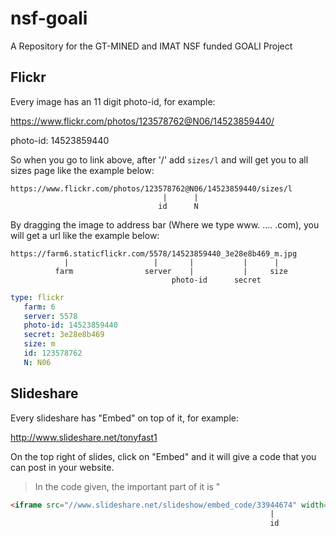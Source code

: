nsf-goali
=========

A Repository for the GT-MINED and IMAT NSF funded GOALI Project

## Flickr

Every image has an 11 digit photo-id, for example:

https://www.flickr.com/photos/123578762@N06/14523859440/

photo-id: 14523859440

So when you go to link above, after '/' add ``sizes/l`` and will get you to
all sizes page like the example below:
```
https://www.flickr.com/photos/123578762@N06/14523859440/sizes/l
                                  |      |
                                 id      N
```
By dragging the image to address bar (Where we type www. .... .com), you will
get a url like the example below:

```
https://farm6.staticflickr.com/5578/14523859440_3e28e8b469_m.jpg
            |                   |       |           |      |
          farm                server    |           |     size
                                    photo-id      secret
```
```yaml
type: flickr
   farm: 6
   server: 5578
   photo-id: 14523859440
   secret: 3e28e8b469
   size: m
   id: 123578762
   N: N06
```

## Slideshare

Every slideshare has "Embed" on top of it, for example:

http://www.slideshare.net/tonyfast1

On the top right of slides, click on "Embed" and it will give a code that you can post in your website.

> In the code given, the important part of it is " 
```html
<iframe src="//www.slideshare.net/slideshow/embed_code/33944674" width="427" height="356"> </iframe>
                                                          |
                                                          id
```
